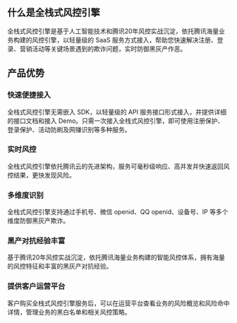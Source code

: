 ## 什么是全栈式风控引擎
全栈式风控引擎是基于人工智能技术和腾讯20年风控实战沉淀，依托腾讯海量业务构建的风控引擎，以轻量级的 SaaS 服务方式接入，帮助您快速解决注册、登录、营销活动等关键场景遇到的欺诈问题，实时防御黑灰产作恶。

## 产品优势
### 快速便捷接入
全栈式风控引擎无需嵌入 SDK，以轻量级的 API 服务接口形式接入，并提供详细的接口文档和接入 Demo。只需一次接入全栈式风控引擎，即可使用注册保护、登录保护、活动防刷及网赚识别等多种服务。

### 实时风控
全栈式风控引擎依托腾讯云的先进架构，服务可毫秒级响应、高并发并快速返回风控结果，更快发现风险。
### 多维度识别
全栈式风控引擎支持通过手机号、微信 openid、QQ openid、设备号、IP 等多个维度防御黑灰产欺诈。
### 黑产对抗经验丰富
基于腾讯20年风控实战沉淀，依托腾讯海量业务构建的智能风控体系，拥有海量的风控特征和丰富的黑灰产对抗经验。
### 提供客户运营平台
客户购买全栈式风控引擎服务后，可以在运营平台查看业务的风险概览和风险命中详情，管理业务的黑白名单和相关风控策略。
